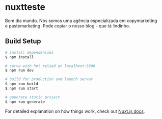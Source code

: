 # nuxtteste

Bom dia mundo. Nós somos uma agência especializada em copymarketing e pastemarketing. Pode copiar o nosso blog - que tá lindinho.

## Build Setup

```bash
# install dependencies
$ npm install

# serve with hot reload at localhost:3000
$ npm run dev

# build for production and launch server
$ npm run build
$ npm run start

# generate static project
$ npm run generate
```

For detailed explanation on how things work, check out [Nuxt.js docs](https://nuxtjs.org).
